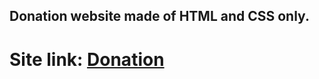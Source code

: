 ## Donation website made of HTML and CSS only.
# Site link: [Donation](https://saroar-git.github.io/donation/)
